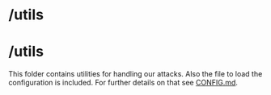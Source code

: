 # /utils
# /utils

This folder contains utilities for handling our attacks.
Also the file to load the configuration is included.
For further details on that see [CONFIG.md](CONFIG.md).